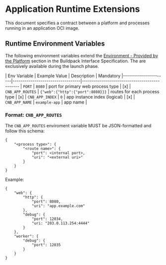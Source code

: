 # Application Runtime Extensions

This document specifies a contract between a platform and processes running in an application OCI image.  

## Runtime Environment Variables

The following environment variables extend the [Environment - Provided by the Platform](../buildpack.md#provided-by-the-platform) section in the Buildpack Interface Specification.
The are exclusively available during the launch phase.

| Env Variable         | Example Value                    | Description                       | Mandatory
|----------------------|----------------------------------|----------------------------------------------
| `PORT`               | `8080`                           | port for primary web process type | [x]
| `CNB_APP_ROUTES`     | `{"web":{"http":{"port":8080}}}` | routes for each process type      | [x]
| `CNB_APP_INDEX`      | `0`                              | app instance index (logical)      | [x] 
| `CNB_APP_NAME`       | `example-app`                    | app name                          |

### Format: `CNB_APP_ROUTES`

The `CNB_APP_ROUTES` enviroment variable MUST be JSON-formatted and follow this schema:

```
{
    "<process type>": {
        "<route name>": {
            "port": <internal port>,
            "uri": "<external uri>"
        }
    }
}
```

Example:
```
{
    "web": {
        "http": {
            "port": 8080,
            "uri": "app.example.com"
        },
        "debug": {
            "port": 12034,
            "uri: "203.0.113.254:4444"
        }
    },
    "worker": {
        "debug": {
            "port": 12035
        }
    }
}
```